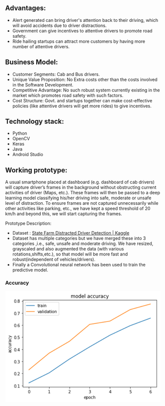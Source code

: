
## Advantages:
* Alert generated can bring driver's attention back to their driving, which will avoid accidents due to driver distractions.
* Government can give incentives to attentive drivers to promote road safety.
* Ride hailing startups can attract more customers by having more number of attentive drivers.

## Business Model:
* Customer Segments: Cab and Bus drivers.
* Unique Value Proposition: No Extra costs other than the costs involved in the Software Development.
* Competitive Advantage: No such robust system currently existing in the market which promotes road safety with such factors.
* Cost Structure: Govt. and startups together can make cost-effective policies (like attentive drivers will get more rides) to give incentives.

## Technology stack:
* Python
* OpenCV
* Keras
* Java
* Android Studio

## Working prototype:
A usual smartphone placed at dashboard (e.g. dashboard of cab drivers) will capture driver’s frames in the background without obstructing current activities of driver (Maps, etc.). These frames will then be passed to a deep learning model classifying his/her driving into safe, moderate or unsafe level of distraction. To ensure frames are not captured unnecessarily while other activities like parking, etc., we have kept a speed threshold of 20 km/h and beyond this, we will start capturing the frames.

Prototype Description:
* Dataset : [State Farm Distracted Driver Detection | Kaggle](https://www.kaggle.com/c/state-farm-distracted-driver-detection)
* Dataset has multiple categories but we have merged these into 3 categories ,i.e., safe, unsafe and moderate driving. We have resized, grayscaled and also augmented the data (with various rotations,shifts,etc.), so that model will be more fast and  robust(independent of vehicles/drivers). 
* Finally a Convolutional neural network has been used to train the predictive model.

### Accuracy
 <p align="left">
    <img src="pics/accuracy.png" alt="accuracy graphs" width="500"/> 
</p>
